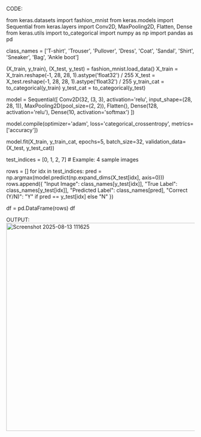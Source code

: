 CODE:

from keras.datasets import fashion_mnist
from keras.models import Sequential
from keras.layers import Conv2D, MaxPooling2D, Flatten, Dense
from keras.utils import to_categorical
import numpy as np
import pandas as pd


class_names = ['T-shirt', 'Trouser', 'Pullover', 'Dress', 'Coat', 
               'Sandal', 'Shirt', 'Sneaker', 'Bag', 'Ankle boot']


(X_train, y_train), (X_test, y_test) = fashion_mnist.load_data()
X_train = X_train.reshape(-1, 28, 28, 1).astype('float32') / 255
X_test = X_test.reshape(-1, 28, 28, 1).astype('float32') / 255
y_train_cat = to_categorical(y_train)
y_test_cat = to_categorical(y_test)


model = Sequential([
    Conv2D(32, (3, 3), activation='relu', input_shape=(28, 28, 1)),
    MaxPooling2D(pool_size=(2, 2)),
    Flatten(),
    Dense(128, activation='relu'),
    Dense(10, activation='softmax')
])

model.compile(optimizer='adam', loss='categorical_crossentropy', metrics=['accuracy'])

model.fit(X_train, y_train_cat, epochs=5, batch_size=32, validation_data=(X_test, y_test_cat))

test_indices = [0, 1, 2, 7]  # Example: 4 sample images

rows = []
for idx in test_indices:
    pred = np.argmax(model.predict(np.expand_dims(X_test[idx], axis=0)))
    rows.append({
        "Input Image": class_names[y_test[idx]],
        "True Label": class_names[y_test[idx]],
        "Predicted Label": class_names[pred],
        "Correct (Y/N)": "Y" if pred == y_test[idx] else "N"
    })

df = pd.DataFrame(rows)
df


OUTPUT:
<img width="1119" height="557" alt="Screenshot 2025-08-13 111625" src="https://github.com/user-attachments/assets/d19e6563-1081-4e31-9d89-3d529921ed9a" />
